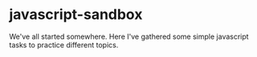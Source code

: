 # javascript-sandbox

We've all started somewhere. Here I've gathered some simple javascript tasks to practice different topics.
